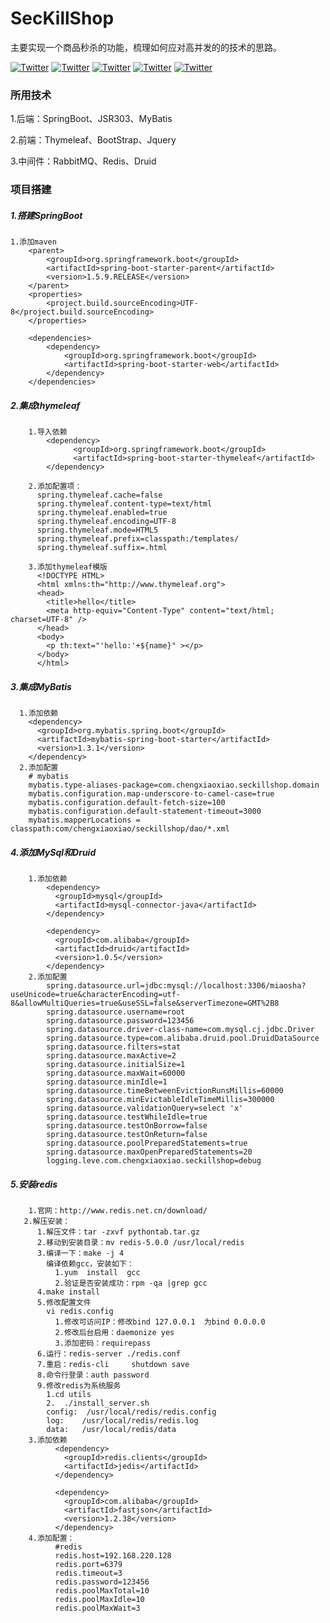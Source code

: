 # SecKillShop
主要实现一个商品秒杀的功能，梳理如何应对高并发的的技术的思路。

[![Twitter](https://img.shields.io/badge/SpringBoot-2.1.0-yellow.svg)](https://wwww.chengxiaoxiao.com/) 
[![Twitter](https://img.shields.io/badge/JSR%20303-1.0-brightgreen.svg)](https://github.com/iquanzhan/SecKillShop) 
[![Twitter](https://img.shields.io/badge/MyBatis-1.3.1-green.svg)](https://github.com/iquanzhan/SecKillShop/) 
[![Twitter](https://img.shields.io/badge/RabbitMQ-3.7.9-yellowgreen.svg)](https://github.com/iquanzhan/) 
[![Twitter](https://img.shields.io/badge/Redis-5.0.0-orange.svg)](https://github.com/iquanzhan/)


### 所用技术
1.后端：SpringBoot、JSR303、MyBatis

2.前端：Thymeleaf、BootStrap、Jquery

3.中间件：RabbitMQ、Redis、Druid

### 项目搭建
##### 1.搭建SpringBoot
    1.添加maven
        <parent>
            <groupId>org.springframework.boot</groupId>
            <artifactId>spring-boot-starter-parent</artifactId>
            <version>1.5.9.RELEASE</version>
        </parent>
        <properties>
            <project.build.sourceEncoding>UTF-8</project.build.sourceEncoding>
        </properties>

        <dependencies>
            <dependency>
                <groupId>org.springframework.boot</groupId>
                <artifactId>spring-boot-starter-web</artifactId>
            </dependency>
        </dependencies>


##### 2.集成thymeleaf
        1.导入依赖
            <dependency>
                  <groupId>org.springframework.boot</groupId>
                  <artifactId>spring-boot-starter-thymeleaf</artifactId>
            </dependency>

        2.添加配置项：
          spring.thymeleaf.cache=false
          spring.thymeleaf.content-type=text/html
          spring.thymeleaf.enabled=true
          spring.thymeleaf.encoding=UTF-8
          spring.thymeleaf.mode=HTML5
          spring.thymeleaf.prefix=classpath:/templates/
          spring.thymeleaf.suffix=.html

        3.添加thymeleaf模版
          <!DOCTYPE HTML>
          <html xmlns:th="http://www.thymeleaf.org">
          <head>
            <title>hello</title>
            <meta http-equiv="Content-Type" content="text/html; charset=UTF-8" />
          </head>
          <body>
            <p th:text="'hello:'+${name}" ></p>
          </body>
          </html>
##### 3.集成MyBatis

      1.添加依赖
        <dependency>
          <groupId>org.mybatis.spring.boot</groupId>
          <artifactId>mybatis-spring-boot-starter</artifactId>
          <version>1.3.1</version>
        </dependency>
      2.添加配置
        # mybatis
        mybatis.type-aliases-package=com.chengxiaoxiao.seckillshop.domain
        mybatis.configuration.map-underscore-to-camel-case=true
        mybatis.configuration.default-fetch-size=100
        mybatis.configuration.default-statement-timeout=3000
        mybatis.mapperLocations = classpath:com/chengxiaoxiao/seckillshop/dao/*.xml

##### 4.添加MySql和Druid
        1.添加依赖
            <dependency>
              <groupId>mysql</groupId>
              <artifactId>mysql-connector-java</artifactId>
            </dependency>

            <dependency>
              <groupId>com.alibaba</groupId>
              <artifactId>druid</artifactId>
              <version>1.0.5</version>
            </dependency>
        2.添加配置
            spring.datasource.url=jdbc:mysql://localhost:3306/miaosha?useUnicode=true&characterEncoding=utf-8&allowMultiQueries=true&useSSL=false&serverTimezone=GMT%2B8
            spring.datasource.username=root
            spring.datasource.password=123456
            spring.datasource.driver-class-name=com.mysql.cj.jdbc.Driver
            spring.datasource.type=com.alibaba.druid.pool.DruidDataSource
            spring.datasource.filters=stat
            spring.datasource.maxActive=2
            spring.datasource.initialSize=1
            spring.datasource.maxWait=60000
            spring.datasource.minIdle=1
            spring.datasource.timeBetweenEvictionRunsMillis=60000
            spring.datasource.minEvictableIdleTimeMillis=300000
            spring.datasource.validationQuery=select 'x'
            spring.datasource.testWhileIdle=true
            spring.datasource.testOnBorrow=false
            spring.datasource.testOnReturn=false
            spring.datasource.poolPreparedStatements=true
            spring.datasource.maxOpenPreparedStatements=20
            logging.leve.com.chengxiaoxiao.seckillshop=debug

##### 5.安装redis
        1.官网：http://www.redis.net.cn/download/
       2.解压安装：
          1.解压文件：tar -zxvf pythontab.tar.gz
          2.移动到安装目录：mv redis-5.0.0 /usr/local/redis
          3.编译一下：make -j 4
            编译依赖gcc，安装如下：
              1.yum  install  gcc
              2.验证是否安装成功：rpm -qa |grep gcc
          4.make install
          5.修改配置文件
            vi redis.config
              1.修改可访问IP：修改bind 127.0.0.1  为bind 0.0.0.0
              2.修改后台启用：daemonize yes
              3.添加密码：requirepass
          6.运行：redis-server ./redis.conf
          7.重启：redis-cli     shutdown save
          8.命令行登录：auth password
          9.修改redis为系统服务
            1.cd utils
            2.  ./install_server.sh
            config:  /usr/local/redis/redis.config
            log:	/usr/local/redis/redis.log
            data:	/usr/local/redis/data
        3.添加依赖
              <dependency>
                <groupId>redis.clients</groupId>
                <artifactId>jedis</artifactId>
              </dependency>

              <dependency>
                <groupId>com.alibaba</groupId>
                <artifactId>fastjson</artifactId>
                <version>1.2.38</version>
              </dependency>
        4.添加配置：
              #redis            
              redis.host=192.168.220.128
              redis.port=6379
              redis.timeout=3
              redis.password=123456
              redis.poolMaxTotal=10
              redis.poolMaxIdle=10
              redis.poolMaxWait=3
